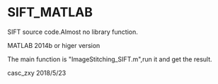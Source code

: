 # SIFT_MATLAB
SIFT source code.Almost no library function.

MATLAB 2014b or higer version

The main function is "ImageStitching_SIFT.m",run it and get the result.

casc_zxy 2018/5/23
